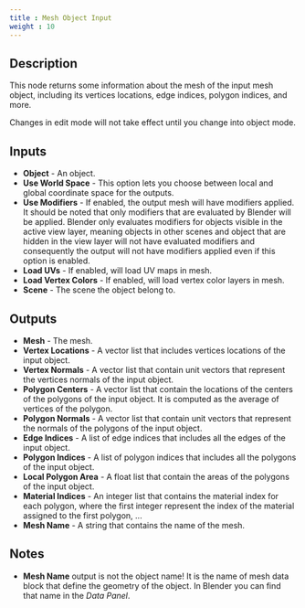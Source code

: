 ```yaml
---
title : Mesh Object Input
weight : 10
---
```


## Description

This node returns some information about the mesh of the input mesh object,
including its vertices locations, edge indices, polygon indices, and more.

Changes in edit mode will not take effect until you change into object mode.

## Inputs

- **Object** - An object.
- **Use World Space** - This option lets you choose between local and global
  coordinate space for the outputs.
- **Use Modifiers** - If enabled, the output mesh will have modifiers applied.
  It should be noted that only modifiers that are evaluated by Blender will be
  applied. Blender only evaluates modifiers for objects visible in the active
  view layer, meaning objects in other scenes and object that are hidden in the
  view layer will not have evaluated modifiers and consequently the output will
  not have modifiers applied even if this option is enabled.
- **Load UVs** - If enabled, will load UV maps in mesh.
- **Load Vertex Colors** - If enabled, will load vertex color layers in mesh.
- **Scene** - The scene the object belong to.

## Outputs

- **Mesh** - The mesh.
- **Vertex Locations** - A vector list that includes vertices locations of the
  input object.
- **Vertex Normals** - A vector list that contain unit vectors that represent
  the vertices normals of the input object.
- **Polygon Centers** - A vector list that contain the locations of the centers
  of the polygons of the input object. It is computed as the average of
  vertices of the polygon.
- **Polygon Normals** - A vector list that contain unit vectors that represent
  the normals of the polygons of the input object.
- **Edge Indices** - A list of edge indices that includes all the edges of the
  input object.
- **Polygon Indices** - A list of polygon indices that includes all the
  polygons of the input object.
- **Local Polygon Area** - A float list that contain the areas of the polygons
  of the input object.
- **Material Indices** - An integer list that contains the material index for
  each polygon, where the first integer represent the index of the material
  assigned to the first polygon, ...
- **Mesh Name** - A string that contains the name of the mesh.

## Notes

- **Mesh Name** output is not the object name! It is the name of mesh data
  block that define the geometry of the object. In Blender you can find that
  name in the *Data Panel*.
